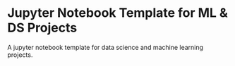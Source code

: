 # Jupyter Notebook Template for ML & DS Projects

A jupyter notebook template for data science and machine learning projects.
